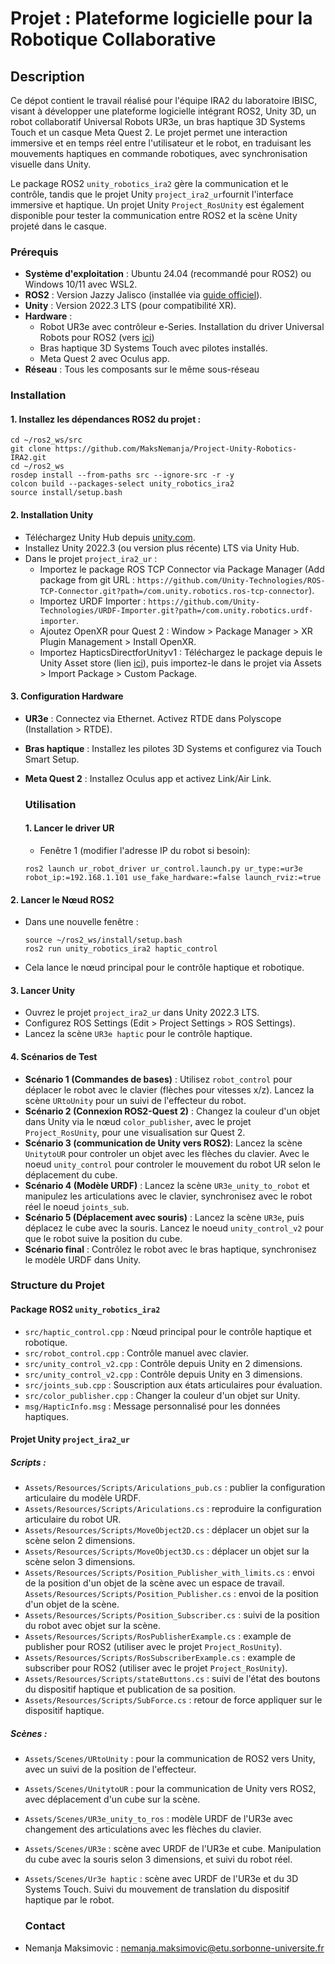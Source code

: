 # Projet : Plateforme logicielle pour la Robotique Collaborative

## Description
Ce dépot contient le travail réalisé pour l'équipe IRA2 du laboratoire IBISC, visant à développer une plateforme logicielle intégrant ROS2, Unity 3D, un robot collaboratif Universal Robots UR3e, un bras haptique 3D Systems Touch et un casque Meta Quest 2. Le projet permet une interaction immersive et en temps réel entre l'utilisateur et le robot, en traduisant les mouvements haptiques en commande robotiques, avec synchronisation visuelle dans Unity.

Le package ROS2 `unity_robotics_ira2` gère la communication et le contrôle, tandis que le projet Unity `project_ira2_ur`fournit l'interface immersive et haptique. Un projet Unity `Project_RosUnity` est également disponible pour tester la communication entre ROS2 et la scène Unity projeté dans le casque.

### Prérequis
- **Système d'exploitation** : Ubuntu 24.04 (recommandé pour ROS2) ou Windows 10/11 avec WSL2.
- **ROS2** : Version Jazzy Jalisco (installée via [guide officiel](https://docs.ros.org/en/jazzy/Installation.html)).
- **Unity** : Version 2022.3 LTS (pour compatibilité XR).
- **Hardware** :
  - Robot UR3e avec contrôleur e-Series. Installation du driver Universal Robots pour ROS2 (vers [ici](https://github.com/UniversalRobots/Universal_Robots_ROS2_Driver/tree/jazzy))
  - Bras haptique 3D Systems Touch avec pilotes installés.
  - Meta Quest 2 avec Oculus app.
- **Réseau** : Tous les composants sur le même sous-réseau

### Installation

#### 1. Installez les dépendances ROS2 du projet :
  ```
  cd ~/ros2_ws/src
  git clone https://github.com/MaksNemanja/Project-Unity-Robotics-IRA2.git
  cd ~/ros2_ws
  rosdep install --from-paths src --ignore-src -r -y
  colcon build --packages-select unity_robotics_ira2
  source install/setup.bash
  ```

#### 2. Installation Unity
- Téléchargez Unity Hub depuis [unity.com](https://unity.com/download).
- Installez Unity 2022.3 (ou version plus récente) LTS via Unity Hub.
- Dans le projet `project_ira2_ur` :
  - Importez le package ROS TCP Connector via Package Manager (Add package from git URL : `https://github.com/Unity-Technologies/ROS-TCP-Connector.git?path=/com.unity.robotics.ros-tcp-connector`).
  - Importez URDF Importer : `https://github.com/Unity-Technologies/URDF-Importer.git?path=/com.unity.robotics.urdf-importer`.
  - Ajoutez OpenXR pour Quest 2 : Window > Package Manager > XR Plugin Management > Install OpenXR.
  - Importez HapticsDirectforUnityv1 : Téléchargez le package depuis le Unity Asset store (lien [ici](https://assetstore.unity.com/packages/tools/integration/haptics-direct-for-unity-v1-197034)), puis importez-le dans le projet via Assets > Import Package > Custom Package.
 
 #### 3. Configuration Hardware
- **UR3e** : Connectez via Ethernet. Activez RTDE dans Polyscope (Installation > RTDE).
- **Bras haptique** : Installez les pilotes 3D Systems et configurez via Touch Smart Setup.
- **Meta Quest 2** : Installez Oculus app et activez Link/Air Link.

  ### Utilisation
  
  #### 1. Lancer le driver UR
  - Fenêtre 1 (modifier l'adresse IP du robot si besoin):
  ```
  ros2 launch ur_robot_driver ur_control.launch.py ur_type:=ur3e robot_ip:=192.168.1.101 use_fake_hardware:=false launch_rviz:=true

#### 2. Lancer le Nœud ROS2
- Dans une nouvelle fenêtre :
  ```
  source ~/ros2_ws/install/setup.bash
  ros2 run unity_robotics_ira2 haptic_control
  ```
- Cela lance le nœud principal pour le contrôle haptique et robotique.

#### 3. Lancer Unity
- Ouvrez le projet `project_ira2_ur` dans Unity 2022.3 LTS.
- Configurez ROS Settings (Edit > Project Settings > ROS Settings).
- Lancez la scène  `UR3e haptic` pour le contrôle haptique.

#### 4. Scénarios de Test
- **Scénario 1 (Commandes de bases)** : Utilisez `robot_control` pour déplacer le robot avec le clavier (flèches pour vitesses x/z). Lancez la scène `URtoUnity` pour un suivi de l'effecteur du robot.
- **Scénario 2 (Connexion ROS2-Quest 2)** : Changez la couleur d'un objet dans Unity via le nœud `color_publisher`, avec le projet `Project_RosUnity`, pour une visualisation sur Quest 2.
- **Scénario 3 (communication de Unity vers ROS2)**: Lancez la scène `UnitytoUR` pour controler un objet avec les flèches du clavier. Avec le noeud `unity_control` pour controler le mouvement du robot UR selon le déplacement du cube.
- **Scénario 4 (Modèle URDF)** : Lancez la scène `UR3e_unity_to_robot` et manipulez les articulations avec le clavier, synchronisez avec le robot réel le noeud `joints_sub`.
- **Scénario 5 (Déplacement avec souris)** : Lancez la scène `UR3e`, puis déplacez le cube avec la souris. Lancez le noeud `unity_control_v2` pour que le robot suive la position du cube.
- **Scénario final** : Contrôlez le robot avec le bras haptique, synchronisez le modèle URDF dans Unity.

### Structure du Projet

#### Package ROS2 `unity_robotics_ira2`
- `src/haptic_control.cpp` : Nœud principal pour le contrôle haptique et robotique.
- `src/robot_control.cpp` : Contrôle manuel avec clavier.
- `src/unity_control_v2.cpp` : Contrôle depuis Unity en 2 dimensions.
- `src/unity_control_v2.cpp` : Contrôle depuis Unity en 3 dimensions.
- `src/joints_sub.cpp` : Souscription aux états articulaires pour évaluation.
- `src/color_publisher.cpp` : Changer la couleur d'un objet sur Unity.
- `msg/HapticInfo.msg` : Message personnalisé pour les données haptiques.

#### Projet Unity `project_ira2_ur`
##### Scripts :
- `Assets/Resources/Scripts/Ariculations_pub.cs` : publier la configuration articulaire du modèle URDF.
- `Assets/Resources/Scripts/Ariculations.cs` : reproduire la configuration articulaire du robot UR.
- `Assets/Resources/Scripts/MoveObject2D.cs` : déplacer un objet sur la scène selon 2 dimensions.
- `Assets/Resources/Scripts/MoveObject3D.cs` : déplacer un objet sur la scène selon 3 dimensions.
- `Assets/Resources/Scripts/Position_Publisher_with_limits.cs` : envoi de la position d'un objet de la scène avec un espace de travail.
`Assets/Resources/Scripts/Position_Publisher.cs` : envoi de la position d'un objet de la scène.
- `Assets/Resources/Scripts/Position_Subscriber.cs` : suivi de la position du robot avec objet sur la scène.
- `Assets/Resources/Scripts/RosPublisherExample.cs` : example de publisher pour ROS2 (utiliser avec le projet `Project_RosUnity`).
- `Assets/Resources/Scripts/RosSubscriberExample.cs` : example de subscriber pour ROS2 (utiliser avec le projet `Project_RosUnity`).
- `Assets/Resources/Scripts/stateButtons.cs` : suivi de l'état des boutons du dispositif haptique et publication de sa position.
- `Assets/Resources/Scripts/SubForce.cs` : retour de force appliquer sur le dispositif haptique.

##### Scènes : 
- `Assets/Scenes/URtoUnity` : pour la communication de ROS2 vers Unity, avec un suivi de la position de l'effecteur.
- `Assets/Scenes/UnitytoUR` : pour la communication de Unity vers ROS2, avec déplacement d'un cube sur la scène.
- `Assets/Scenes/UR3e_unity_to_ros` : modèle URDF de l'UR3e avec changement des articulations avec les flèches du clavier.
- `Assets/Scenes/UR3e` : scène avec URDF de l'UR3e et cube. Manipulation du cube avec la souris selon 3 dimensions, et suivi du robot réel.
- `Assets/Scenes/Ur3e haptic` : scène avec URDF de l'UR3e et du  3D Systems Touch. Suivi du mouvement de translation du dispositif haptique par le robot.


  ### Contact
- Nemanja Maksimovic : nemanja.maksimovic@etu.sorbonne-universite.fr
